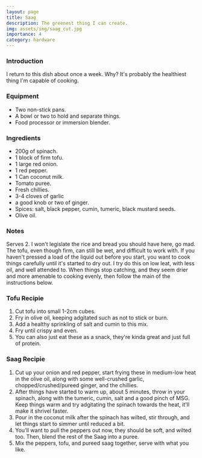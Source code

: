 ```yaml
---
layout: page
title: Saag
description: The greenest thing I can create.
img: assets/img/saag_cut.jpg
importance: 4
category: hardware
---
```


### Introduction
I return to this dish about once a week. Why? It's probably the healthiest thing I'm capable of cooking.

### Equipment
* Two non-stick pans.
* A bowl or two to hold and separate things.
* Food processor or immersion blender.

### Ingredients
* 200g of spinach.
* 1 block of firm tofu.
* 1 large red onion.
* 1 red pepper.
* 1 Can coconut milk.
* Tomato puree.
* Fresh chillies.
* 3-4 cloves of garlic
* a good knob or two of ginger.
* Spices: salt, black pepper, cumin, tumeric, black mustard seeds.
* Olive oil.

### Notes
Serves 2. I won't legislate the rice and bread you should have here, go mad. The tofu, even though firm, can still be wet, and difficult to work with. If you haven't pressed a load of the liquid out before you start, you want to cook things carefully until it's started to dry out. I try do this on low leat, with less oil, and well attended to. When things stop catching, and they seem drier and more amenable to cooking evenly, then follow the main of the instructions below.

### Tofu Recipie
1. Cut tofu into small 1-2cm cubes.
2. Fry in olive oil, keeping adgitated such as not to stick or burn.
3. Add a healthy sprinkling of salt and cumin to this mix.
4. Fry until crispy and even.
5. You can also just eat these as a snack, they're kinda great and just full of protein.

### Saag Recipie
1. Cut up your onion and red pepper, start frying these in medium-low heat in the olive oil, along with some well-crushed garlic, chopped/crushed/pureed ginger, and the chillies.
2. After things have started to warm up, about 5 minutes, throw in your spinach, along with the tumeric, cumin, salt and a good pinch of MSG. Keep things warm and try adgitating the spinach towards the heat, it'll make it shrivel faster.
3. Pour in the coconut milk after the spinach has wilted, stir through, and let things start to simmer until reduced a bit.
4. You'll want to pull the peppers out now, they should be soft, and wilted too. Then, blend the rest of the Saag into a puree. 
5. Mix the peppers, tofu, and pureed saag together, serve with what you like.
